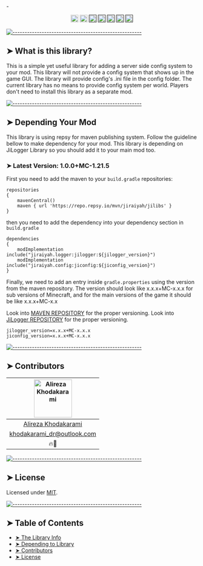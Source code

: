 -<p align="center">
<a href="https://discord.gg/jEtwguzZ4R"><img alt="" src="https://img.shields.io/badge/Discord-Channel-blue" height="20"/></a>
<a href="https://www.youtube.com/@YourTradeMaster"><img alt="" src="https://img.shields.io/badge/Youtube-Channel-db2e73" height="20"/></a>
<a href=""><img alt="" src="https://img.shields.io/github/commit-activity/t/drkhodakarami/JiReference" height="20"/></a>
<a href=""><img alt="" src="https://img.shields.io/github/last-commit/drkhodakarami/JiReference" height="20"/></a>
<a href=""><img alt="" src="https://img.shields.io/github/downloads/drkhodakarami/JiReference/total" height="20"/></a>
<a href=""><img alt="" src="https://img.shields.io/github/license/drkhodakarami/JiReference" height="20"/></a>
<a href=""><img alt="" src="https://img.shields.io/badge/Maintained-YES-31ad31" height="20"/></a>
	</p>

[![-----------------------------------------------------](https://raw.githubusercontent.com/andreasbm/readme/master/assets/lines/rainbow.png)](#thelibrary)

## ➤ What is this library?

This is a simple yet useful library for adding a server side config system to your mod. This library will not provide a config system that shows up in
the game GUI.
The library will provide config's .ini file in the config folder. The current library has no means to provide config system per world. Players don't
need to install this library as a separate mod.

[![-----------------------------------------------------](https://raw.githubusercontent.com/andreasbm/readme/master/assets/lines/rainbow.png)](#dependency)

## ➤ Depending Your Mod

This library is using repsy for maven publishing system. Follow the guideline bellow to make dependency for your mod.
This library is depending on JiLogger Library so you should add it to your main mod too.

### ➤ Latest Version: 1.0.0+MC-1.21.5

First you need to add the maven to your `build.gradle` repositories:

```Maven Repository
repositories 
{
	mavenCentral()
    maven { url 'https://repo.repsy.io/mvn/jiraiyah/jilibs' }
}
```

then you need to add the dependency into your dependency section in `build.gradle`

```dependencies
dependencies 
{
    modImplementation include("jiraiyah.logger:jilogger:${jilogger_version}")
    modImplementation include("jiraiyah.config:jiconfig:${jiconfig_version}")
}
```

Finally, we need to add an entry inside `gradle.properties` using the version from the maven repository. The version should look like x.x.x+MC-x.x.x 
for sub versions of Minecraft, and for the main versions of the game it should be like x.x.x+MC-x.x

Look into [MAVEN REPOSITORY](https://repo.repsy.io/mvn/jiraiyah/jilibs/jiraiyah/config/) for the proper versioning.
Look into [JiLogger REPOSITORY](https://repo.repsy.io/mvn/jiraiyah/jilibs/jiraiyah/logger/) for the proper versioning.

```gradle.properties
jilogger_version=x.x.x+MC-x.x.x
jiconfig_version=x.x.x+MC-x.x.x
```

[![-----------------------------------------------------](https://raw.githubusercontent.com/andreasbm/readme/master/assets/lines/rainbow.png)](#contributors)

## ➤ Contributors

| [<img alt="Alireza Khodakarami" src="https://avatars.githubusercontent.com/u/77685668?v=4" width="100">](https://www.youtube.com/@YourTradeMaster) |
|:--------------------------------------------------------------------------------------------------------------------------------------------------:|
|                                          [Alireza Khodakarami](https://www.youtube.com/@YourTradeMaster)                                           |
|                                          [khodakarami_dr@outlook.com](mailto:khodakarami_dr@outlook.com)                                           |
|                                                                        🔥🔧                                                                        |

[![-----------------------------------------------------](https://raw.githubusercontent.com/andreasbm/readme/master/assets/lines/rainbow.png)](#license)

## ➤ License

Licensed under [MIT](https://opensource.org/licenses/MIT).

[![-----------------------------------------------------](https://raw.githubusercontent.com/andreasbm/readme/master/assets/lines/rainbow.png)](#table-of-contents)

## ➤ Table of Contents

* [➤ The Library Info](#-thelibrary)
* [➤ Depending to Library](#-dependency)
* [➤ Contributors](#-contributors)
* [➤ License](#-license)